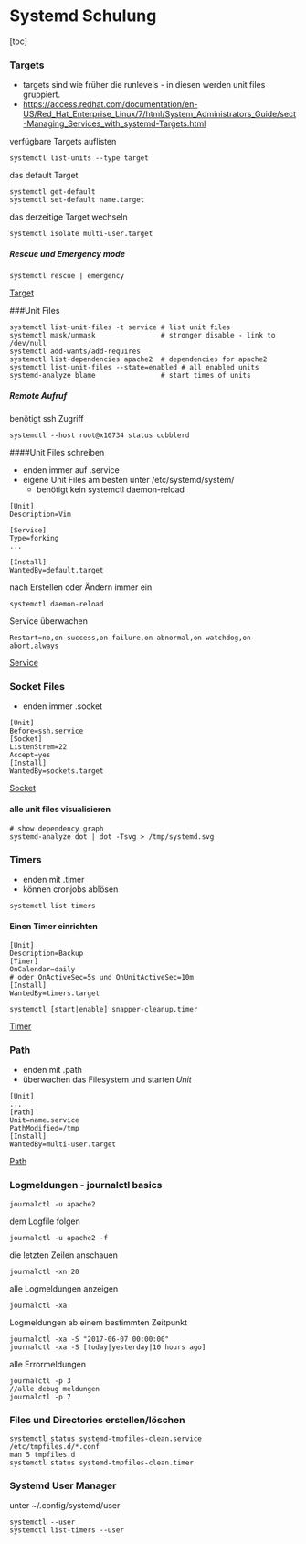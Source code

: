 Systemd Schulung
========================
[toc]
### Targets
- targets sind wie früher die runlevels - in diesen werden unit files gruppiert.
- https://access.redhat.com/documentation/en-US/Red_Hat_Enterprise_Linux/7/html/System_Administrators_Guide/sect-Managing_Services_with_systemd-Targets.html

verfügbare Targets auflisten
```
systemctl list-units --type target
```
das default Target
```
systemctl get-default
systemctl set-default name.target
```
das derzeitige Target wechseln
```
systemctl isolate multi-user.target
```

##### Rescue und Emergency mode
```
systemctl rescue | emergency
```
[Target](https://www.freedesktop.org/software/systemd/man/systemd.target.html)

###Unit Files
```
systemctl list-unit-files -t service # list unit files
systemctl mask/unmask                # stronger disable - link to /dev/null
systemctl add-wants/add-requires
systemctl list-dependencies apache2  # dependencies for apache2
systemctl list-unit-files --state=enabled # all enabled units
systemd-analyze blame                # start times of units
```
##### Remote Aufruf
benötigt ssh Zugriff
```
systemctl --host root@x10734 status cobblerd
```
####Unit Files schreiben
- enden immer auf .service
- eigene Unit Files am besten unter /etc/systemd/system/
  - benötigt kein systemctl daemon-reload

```
[Unit]
Description=Vim

[Service]
Type=forking
...

[Install]
WantedBy=default.target
```
nach Erstellen oder Ändern immer ein
```
systemctl daemon-reload
```

Service überwachen
```
Restart=no,on-success,on-failure,on-abnormal,on-watchdog,on-abort,always
```
[Service](https://www.freedesktop.org/software/systemd/man/systemd.service.html)

### Socket Files
- enden immer .socket

```
[Unit]
Before=ssh.service
[Socket]
ListenStrem=22
Accept=yes
[Install]
WantedBy=sockets.target
```
[Socket](https://www.freedesktop.org/software/systemd/man/systemd.socket.html)

#### alle unit files visualisieren
```
# show dependency graph
systemd-analyze dot | dot -Tsvg > /tmp/systemd.svg
```

### Timers
- enden mit .timer
- können cronjobs ablösen

```
systemctl list-timers
```
#### Einen Timer einrichten
```
[Unit]
Description=Backup
[Timer]
OnCalendar=daily
# oder OnActiveSec=5s und OnUnitActiveSec=10m
[Install]
WantedBy=timers.target
```
```
systemctl [start|enable] snapper-cleanup.timer
```
[Timer](https://www.freedesktop.org/software/systemd/man/systemd.timer.html)

### Path
- enden mit .path
- überwachen das Filesystem und starten *Unit*

```
[Unit]
...
[Path]
Unit=name.service
PathModified=/tmp
[Install]
WantedBy=multi-user.target
```
[Path](https://www.freedesktop.org/software/systemd/man/systemd.path.html)


### Logmeldungen - journalctl basics
```
journalctl -u apache2
```
dem Logfile folgen  
```
journalctl -u apache2 -f
```

die letzten Zeilen anschauen  
```
journalctl -xn 20
```

alle Logmeldungen anzeigen  
```
journalctl -xa
```

Logmeldungen ab einem bestimmten Zeitpunkt  
```
journalctl -xa -S "2017-06-07 00:00:00"
journalctl -xa -S [today|yesterday|10 hours ago]
```

alle Errormeldungen  
```
journalctl -p 3
//alle debug meldungen
journalctl -p 7
```


### Files und Directories erstellen/löschen 
```
systemctl status systemd-tmpfiles-clean.service
/etc/tmpfiles.d/*.conf
man 5 tmpfiles.d
systemctl status systemd-tmpfiles-clean.timer
```

### Systemd User Manager
unter ~/.config/systemd/user  
```
systemctl --user
systemctl list-timers --user
```